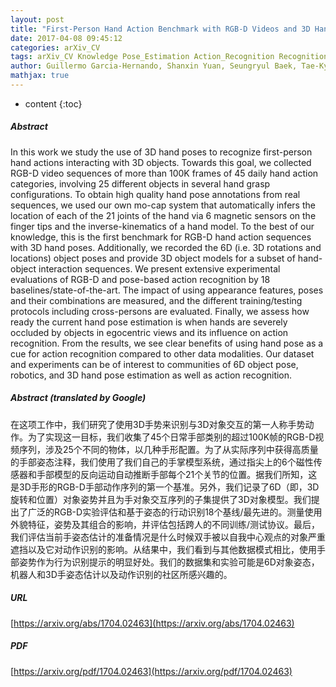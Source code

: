 ```yaml
---
layout: post
title: "First-Person Hand Action Benchmark with RGB-D Videos and 3D Hand Pose Annotations"
date: 2017-04-08 09:45:12
categories: arXiv_CV
tags: arXiv_CV Knowledge Pose_Estimation Action_Recognition Recognition
author: Guillermo Garcia-Hernando, Shanxin Yuan, Seungryul Baek, Tae-Kyun Kim
mathjax: true
---
```


* content
{:toc}

##### Abstract
In this work we study the use of 3D hand poses to recognize first-person hand actions interacting with 3D objects. Towards this goal, we collected RGB-D video sequences of more than 100K frames of 45 daily hand action categories, involving 25 different objects in several hand grasp configurations. To obtain high quality hand pose annotations from real sequences, we used our own mo-cap system that automatically infers the location of each of the 21 joints of the hand via 6 magnetic sensors on the finger tips and the inverse-kinematics of a hand model. To the best of our knowledge, this is the first benchmark for RGB-D hand action sequences with 3D hand poses. Additionally, we recorded the 6D (i.e. 3D rotations and locations) object poses and provide 3D object models for a subset of hand-object interaction sequences. We present extensive experimental evaluations of RGB-D and pose-based action recognition by 18 baselines/state-of-the-art. The impact of using appearance features, poses and their combinations are measured, and the different training/testing protocols including cross-persons are evaluated. Finally, we assess how ready the current hand pose estimation is when hands are severely occluded by objects in egocentric views and its influence on action recognition. From the results, we see clear benefits of using hand pose as a cue for action recognition compared to other data modalities. Our dataset and experiments can be of interest to communities of 6D object pose, robotics, and 3D hand pose estimation as well as action recognition.

##### Abstract (translated by Google)
在这项工作中，我们研究了使用3D手势来识别与3D对象交互的第一人称手势动作。为了实现这一目标，我们收集了45个日常手部类别的超过100K帧的RGB-D视频序列，涉及25个不同的物体，以几种手形配置。为了从实际序列中获得高质量的手部姿态注释，我们使用了我们自己的手掌模型系统，通过指尖上的6个磁性传感器和手部模型的反向运动自动推断手部每个21个关节的位置。据我们所知，这是3D手形的RGB-D手部动作序列的第一个基准。另外，我们记录了6D（即，3D旋转和位置）对象姿势并且为手对象交互序列的子集提供了3D对象模型。我们提出了广泛的RGB-D实验评估和基于姿态的行动识别18个基线/最先进的。测量使用外貌特征，姿势及其组合的影响，并评估包括跨人的不同训练/测试协议。最后，我们评估当前手姿态估计的准备情况是什么时候双手被以自我中心观点的对象严重遮挡以及它对动作识别的影响。从结果中，我们看到与其他数据模式相比，使用手部姿势作为行为识别提示的明显好处。我们的数据集和实验可能是6D对象姿态，机器人和3D手姿态估计以及动作识别的社区所感兴趣的。

##### URL
[https://arxiv.org/abs/1704.02463](https://arxiv.org/abs/1704.02463)

##### PDF
[https://arxiv.org/pdf/1704.02463](https://arxiv.org/pdf/1704.02463)

